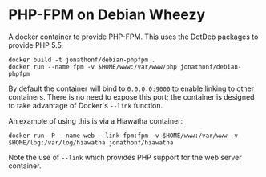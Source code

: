 # PHP-FPM on Debian Wheezy

A docker container to provide PHP-FPM. This uses the DotDeb packages to provide PHP 5.5.

    docker build -t jonathonf/debian-phpfpm .
    docker run --name fpm -v $HOME/www:/var/www/php jonathonf/debian-phpfpm

By default the container will bind to `0.0.0.0:9000` to enable linking to other containers. There is no need to expose this port; the container is designed to take advantage of Docker's `--link` function.

An example of using this is via a Hiawatha container:

    docker run -P --name web --link fpm:fpm -v $HOME/www:/var/www -v $HOME/log:/var/log/hiawatha jonathonf/hiawatha

Note the use of `--link` which provides PHP support for the web server container.